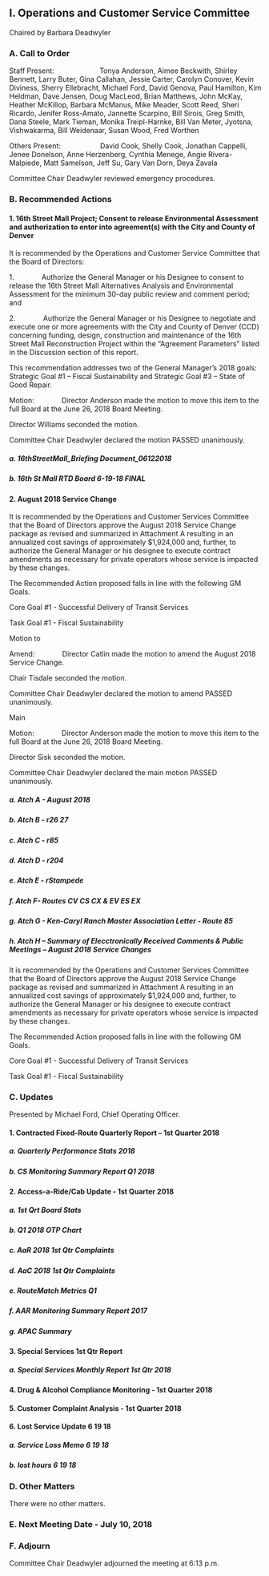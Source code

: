 ## I. Operations and Customer Service Committee

Chaired by Barbara Deadwyler

### A. Call to Order

Staff Present:                       Tonya Anderson, Aimee Beckwith, Shirley Bennett, Larry Buter, Gina Callahan, Jessie Carter, Carolyn Conover, Kevin Diviness, Sherry Ellebracht, Michael Ford, David Genova, Paul Hamilton, Kim Heldman, Dave Jensen, Doug MacLeod, Brian Matthews, John McKay, Heather McKillop, Barbara McManus, Mike Meader, Scott Reed, Sheri Ricardo, Jenifer Ross-Amato, Jannette Scarpino, Bill Sirois, Greg Smith, Dana Steele, Mark Tieman, Monika Treipl-Harnke, Bill Van Meter, Jyotsna, Vishwakarma, Bill Weidenaar, Susan Wood, Fred Worthen

Others Present:                    David Cook, Shelly Cook, Jonathan Cappelli, Jenee Donelson, Anne Herzenberg, Cynthia Menege, Angie Rivera-Malpiede, Matt Samelson, Jeff Su, Gary Van Dorn, Deya Zavala

Committee Chair Deadwyler reviewed emergency procedures.

### B. Recommended Actions

#### 1. 16th Street Mall Project; Consent to release Environmental Assessment and authorization to enter into agreement(s) with the City and County of Denver

It is recommended by the Operations and Customer Service Committee that the Board of Directors:

1.              Authorize the General Manager or his Designee to consent to release the 16th Street Mall Alternatives Analysis and Environmental Assessment for the minimum 30-day public review and comment period; and

2.              Authorize the General Manager or his Designee to negotiate and execute one or more agreements with the City and County of Denver (CCD) concerning funding, design, construction and maintenance of the 16th Street Mall Reconstruction Project within the “Agreement Parameters” listed in the Discussion section of this report.

This recommendation addresses two of the General Manager’s 2018 goals: Strategic Goal #1 – Fiscal Sustainability and Strategic Goal #3 – State of Good Repair.

Motion:              Director Anderson made the motion to move this item to the full Board at the June 26, 2018 Board Meeting.

Director Williams seconded the motion.

Committee Chair Deadwyler declared the motion PASSED unanimously.

##### a. 16thStreetMall_Briefing Document_06122018

##### b. 16th St Mall RTD Board 6-19-18 FINAL

#### 2. August 2018 Service Change

It is recommended by the Operations and Customer Services Committee that the Board of Directors approve the August 2018 Service Change package as revised and summarized in Attachment A resulting in an annualized cost savings of approximately $1,924,000 and, further, to authorize the General Manager or his designee to execute contract amendments as necessary for private operators whose service is impacted by these changes.

The Recommended Action proposed falls in line with the following GM Goals.

Core Goal #1 - Successful Delivery of Transit Services

Task Goal #1 - Fiscal Sustainability

Motion to

Amend:              Director Catlin made the motion to amend the August 2018 Service Change.

Chair Tisdale seconded the motion.

Committee Chair Deadwyler declared the motion to amend PASSED unanimously.

Main

Motion:              Director Anderson made the motion to move this item to the full Board at the June 26, 2018 Board Meeting.

Director Sisk seconded the motion.

Committee Chair Deadwyler declared the main motion PASSED unanimously.

##### a. Atch A - August 2018

##### b. Atch B - r26 27

##### c. Atch C - r85

##### d. Atch D - r204

##### e. Atch E - rStampede

##### f. Atch F- Routes CV CS CX & EV ES EX

##### g. Atch G  - Ken-Caryl Ranch Master Association Letter - Route 85

##### h. Atch  H  – Summary of Elecctronically Received Comments & Public Meetings – August 2018 Service Changes

It is recommended by the Operations and Customer Services Committee that the Board of Directors approve the August 2018 Service Change package as revised and summarized in Attachment A resulting in an annualized cost savings of approximately $1,924,000 and, further, to authorize the General Manager or his designee to execute contract amendments as necessary for private operators whose service is impacted by these changes.

The Recommended Action proposed falls in line with the following GM Goals.

Core Goal #1 - Successful Delivery of Transit Services

Task Goal #1 - Fiscal Sustainability

### C. Updates

Presented by Michael Ford, Chief Operating Officer.

#### 1. Contracted Fixed-Route Quarterly Report – 1st Quarter 2018

##### a. Quarterly Performance Stats 2018

##### b. CS Monitoring Summary Report Q1 2018

#### 2. Access-a-Ride/Cab Update - 1st Quarter 2018

##### a. 1st Qrt Board Stats

##### b. Q1 2018 OTP Chart

##### c. AaR 2018 1st Qtr Complaints

##### d. AaC 2018 1st Qtr Complaints

##### e. RouteMatch Metrics Q1

##### f. AAR Monitoring Summary Report 2017

##### g. APAC Summary

#### 3. Special Services 1st Qtr Report

##### a. Special Services Monthly Report 1st Qtr 2018

#### 4. Drug & Alcohol Compliance Monitoring - 1st Quarter 2018

#### 5. Customer Complaint Analysis - 1st Quarter 2018

#### 6. Lost Service Update 6 19 18

##### a. Service Loss Memo 6 19 18

##### b. lost hours 6 19 18

### D. Other Matters

There were no other matters.

### E. Next Meeting Date - July 10, 2018

### F. Adjourn

Committee Chair Deadwyler adjourned the meeting at 6:13 p.m.